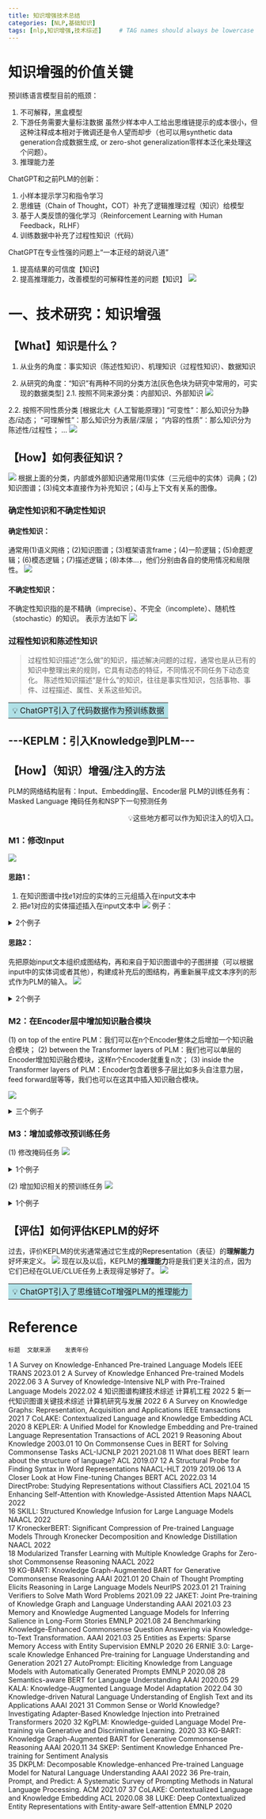 ```yaml
---
title: 知识增强技术总结
categories: [NLP,基础知识]
tags: [nlp,知识增强,技术综述]     # TAG names should always be lowercase
---
```




# 知识增强的价值关键
预训练语言模型目前的瓶颈：
1. 不可解释，黑盒模型
2. 下游任务需要大量标注数据
虽然少样本中人工给出思维链提示的成本很小，但这种注释成本相对于微调还是令人望而却步（也可以用synthetic data generation合成数据生成, or zero-shot generalization零样本泛化来处理这个问题）。
1. 推理能力差

ChatGPT和之前PLM的创新：
1. 小样本提示学习和指令学习
2. 思维链（Chain of Thought，COT）补充了逻辑推理过程（知识）给模型
3. 基于人类反馈的强化学习（Reinforcement Learning with Human Feedback，RLHF）
4. 训练数据中补充了过程性知识（代码）

ChatGPT在专业性强的问题上“一本正经的胡说八道”
1. 提高结果的可信度【知识】
2. 提高推理能力，改善模型的可解释性差的问题【知识】
![](E:\Zoe\zoeChen119.github.io\_posts\NLP\基础知识\2023-03-15-知识增强技术总结.assets\2023-03-15-11-16-55.png)

# 一、技术研究：知识增强

## 【What】知识是什么？
1. 从业务的角度：事实知识（陈述性知识）、机理知识（过程性知识）、数据知识

2. 从研究的角度：“知识”有两种不同的分类方法[灰色色块为研究中常用的，可实现的数据类型]
    2.1. 按照不同来源分类：内部知识、外部知识
![](E:\Zoe\zoeChen119.github.io\_posts\NLP\基础知识\2023-03-15-知识增强技术总结.assets\2023-03-15-10-39-43.png)

  2.2. 按照不同性质分类 [根据北大《人工智能原理》]
“可变性”：那么知识分为静态/动态；
“可理解性”：那么知识分为表层/深层；
“内容的性质”：那么知识分为陈述性/过程性；
...
![](E:\Zoe\zoeChen119.github.io\_posts\NLP\基础知识\2023-03-15-知识增强技术总结.assets\2023-03-15-10-40-06.png)

## 【How】如何表征知识？
![](E:\Zoe\zoeChen119.github.io\_posts\NLP\基础知识\2023-03-15-知识增强技术总结.assets\2023-03-15-10-40-14.png)
根据上面的分类，内部或外部知识通常用(1)实体（三元组中的实体）词典；(2)知识图谱；(3)纯文本直接作为补充知识；(4)与上下文有关系的图像。

### 确定性知识和不确定性知识
#### 确定性知识：
通常用(1)语义网络；(2)知识图谱；(3)框架语言frame；(4)一阶逻辑；(5)命题逻辑；(6)模态逻辑；(7)描述逻辑；(8)本体...，他们分别由各自的使用情况和局限性。
![](E:\Zoe\zoeChen119.github.io\_posts\NLP\基础知识\2023-03-15-知识增强技术总结.assets\2023-03-15-10-40-23.png)

#### 不确定性知识：
不确定性知识指的是不精确（imprecise）、不完全（incomplete）、随机性（stochastic）的知识。
表示方法如下
![](E:\Zoe\zoeChen119.github.io\_posts\NLP\基础知识\2023-03-15-知识增强技术总结.assets\2023-03-15-10-40-52.png)

### 过程性知识和陈述性知识
> 过程性知识描述“怎么做”的知识，描述解决问题的过程，通常也是从已有的知识中整理出来的规则，它具有动态的特征，不同情况不同任务下动态变化。
陈述性知识描述“是什么”的知识，往往是事实性知识，包括事物、事件、过程描述、属性、关系这些知识。


<table><tr><td bgcolor=PowderBlue>💡  ChatGPT引入了代码数据作为预训练数据</td></tr></table>

## ---KEPLM：引入Knowledge到PLM---
## 【How】（知识）增强/注入的方法
PLM的网络结构层有：Input、Embedding层、Encoder层
PLM的训练任务有：Masked Language 掩码任务和NSP下一句预测任务
<p align="right">💡这些地方都可以作为知识注入的切入口。</p>

### M1：修改Input
![](E:\Zoe\zoeChen119.github.io\_posts\NLP\基础知识\2023-03-15-知识增强技术总结.assets\2023-03-15-10-46-04.png)
#### 思路1：

1. 在知识图谱中找$e1$对应的实体的三元组插入在input文本中
2. 把$e1$对应的实体描述插入在input文本中
![](E:\Zoe\zoeChen119.github.io\_posts\NLP\基础知识\2023-03-15-知识增强技术总结.assets\2023-03-15-10-46-20.png)
例子：

<details> 
    <summary>2个例子</summary>
    <center>
    <img style="border-radius: 0.3125em;
    box-shadow: 0 2px 4px 0 rgba(34,36,38,.12),0 2px 10px 0 rgba(34,36,38,.08);" 
    width = "300" height = "200"
    src="E:\Zoe\zoeChen119.github.io\assets\img\2023-03-15-知识增强技术总结/2023-03-15-10-47-44.png" width = "60%" alt=""/>
    <br>
    <div style="color:orange; border-bottom: 1px solid #d9d9d9;
    display: inline-block;
    color: #999;
    padding: 2px;">
      ERNIE 3.0 框架图
  	</div>
    </center>
    <center>
    <img style="border-radius: 0.3125em;
    box-shadow: 0 2px 4px 0 rgba(34,36,38,.12),0 2px 10px 0 rgba(34,36,38,.08);" 
    width = "300" height = "200"
    src="E:\Zoe\zoeChen119.github.io\assets\img\2023-03-15-知识增强技术总结/2023-03-15-10-52-37.png" width = "60%" alt=""/>
    <br>
    <div style="color:orange; border-bottom: 1px solid #d9d9d9;
    display: inline-block;
    color: #999;
    padding: 2px;">
      一篇来自中文信息处理实验室的发布在AAAI的论文：Benchmarking Knowledge-Enhanced Commonsense Question Answering via Knowledge-to-Text Transformation.
  	</div>
    </center>
</details>



#### 思路2：

先把原始input文本组织成图结构，再和来自于知识图谱中的子图拼接（可以根据input中的实体词或者其他），构建成补充后的图结构，再重新展平成文本序列的形式作为PLM的输入。
![](E:\Zoe\zoeChen119.github.io\_posts\NLP\基础知识\2023-03-15-知识增强技术总结.assets\2023-03-15-10-53-41.png)

<details> 
    <summary>2个例子</summary>
    <center>
    <img style="border-radius: 0.3125em;
    box-shadow: 0 2px 4px 0 rgba(34,36,38,.12),0 2px 10px 0 rgba(34,36,38,.08);" 
    width = "300" height = "200"
    src="E:\Zoe\zoeChen119.github.io\assets\img\2023-03-15-知识增强技术总结/2023-03-15-10-53-59.png" width = "60%" alt=""/>
    <br>
    <div style="color:orange; border-bottom: 1px solid #d9d9d9;
    display: inline-block;
    color: #999;
    padding: 2px;">
      [ACL]CoLAKE 知识增强
  	</div>
    </center>
    <center>
    <img style="border-radius: 0.3125em;
    box-shadow: 0 2px 4px 0 rgba(34,36,38,.12),0 2px 10px 0 rgba(34,36,38,.08);" 
    width = "300" height = "200"
    src="E:\Zoe\zoeChen119.github.io\assets\img\2023-03-15-知识增强技术总结/2023-03-15-10-54-34.png" width = "60%" alt=""/>
    <br>
    <div style="color:orange; border-bottom: 1px solid #d9d9d9;
    display: inline-block;
    color: #999;
    padding: 2px;">
      [AAAI]K-BERT 知识增强
  	</div>
    </center>
</details>




### M2：在Encoder层中增加知识融合模块
(1) on top of the entire PLM：我们可以在n个Encoder整体之后增加一个知识融合模块；
(2) between the Transformer layers of PLM：我们也可以单层的Encoder增加知识融合模块，这样n个Encoder就重复n次；
(3) inside the Transformer layers of PLM：Encoder包含着很多子层比如多头自注意力层，feed forward层等等，我们也可以在这其中插入知识融合模块。

![](E:\Zoe\zoeChen119.github.io\_posts\NLP\基础知识\2023-03-15-知识增强技术总结.assets\2023-03-15-10-55-30.png)

<details> 
    <summary>三个例子</summary>
    在n个Encoder整体之后增加知识融合模块的例子：
    <center>
    <img style="border-radius: 0.3125em;
    box-shadow: 0 2px 4px 0 rgba(34,36,38,.12),0 2px 10px 0 rgba(34,36,38,.08);" 
    width = "300" height = "200"
    src="E:\Zoe\zoeChen119.github.io\assets\img\2023-03-15-知识增强技术总结/2023-03-15-10-55-44.png" width = "60%" alt=""/>
    <br>
    <div style="color:orange; border-bottom: 1px solid #d9d9d9;
    display: inline-block;
    color: #999;
    padding: 2px;">
      清华ERNIE
  	</div>
    </center>
    在单层的Encoder增加知识融合模块的例子：
    <center>
    <img style="border-radius: 0.3125em;
    box-shadow: 0 2px 4px 0 rgba(34,36,38,.12),0 2px 10px 0 rgba(34,36,38,.08);" 
    width = "300" height = "200"
    src="E:\Zoe\zoeChen119.github.io\assets\img\2023-03-15-知识增强技术总结/2023-03-15-10-55-50.png" width = "60%" alt=""/>
    <br>
    <div style="color:orange; border-bottom: 1px solid #d9d9d9;
    display: inline-block;
    color: #999;
    padding: 2px;">  
  	</div>
    </center>
    在Transformer层内部增加知识融合模块的例子
    <center>
    <img style="border-radius: 0.3125em;
    box-shadow: 0 2px 4px 0 rgba(34,36,38,.12),0 2px 10px 0 rgba(34,36,38,.08);" 
    width = "300" height = "200"
    src="E:\Zoe\zoeChen119.github.io\assets\img\2023-03-15-知识增强技术总结/2023-03-15-10-56-12.png" width = "60%" alt=""/>
    <br>
    <div style="color:orange; border-bottom: 1px solid #d9d9d9;
    display: inline-block;
    color: #999;
    padding: 2px;">
      [ACL]KALA
  	</div>
    </center>


</details>



### M3：增加或修改预训练任务
(1) 修改掩码任务
![](E:\Zoe\zoeChen119.github.io\_posts\NLP\基础知识\2023-03-15-知识增强技术总结.assets\2023-03-15-10-58-39.png)

<details> 
    <summary>1个例子</summary>
    <center>
    <img style="border-radius: 0.3125em;
    box-shadow: 0 2px 4px 0 rgba(34,36,38,.12),0 2px 10px 0 rgba(34,36,38,.08);" 
    width = "300" height = "200"
    src="E:\Zoe\zoeChen119.github.io\assets\img\2023-03-15-知识增强技术总结/2023-03-15-10-59-16.png" width = "60%" alt=""/>
    <br>
    <div style="color:orange; border-bottom: 1px solid #d9d9d9;
    display: inline-block;
    color: #999;
    padding: 2px;">
      [中科院]E-BERT
  	</div>
    </center>
</details>

(2) 增加知识相关的预训练任务
![](E:\Zoe\zoeChen119.github.io\_posts\NLP\基础知识\2023-03-15-知识增强技术总结.assets\2023-03-15-11-00-00.png)

<details> 
    <summary>1个例子</summary>
    <center>
    <img style="border-radius: 0.3125em;
    box-shadow: 0 2px 4px 0 rgba(34,36,38,.12),0 2px 10px 0 rgba(34,36,38,.08);" 
    width = "300" height = "200"
    src="E:\Zoe\zoeChen119.github.io\assets\img\2023-03-15-知识增强技术总结/2023-03-15-11-00-09.png" width = "60%" alt=""/>
    <br>
    <div style="color:orange; border-bottom: 1px solid #d9d9d9;
    display: inline-block;
    color: #999;
    padding: 2px;">
      [ACL Trans]KEPLER
  	</div>
    </center>
</details>


## 【评估】如何评估KEPLM的好坏
过去，评价KEPLM的优劣通常通过它生成的Representation（表征）的**理解能力**好坏来定义。
![](E:\Zoe\zoeChen119.github.io\_posts\NLP\基础知识\2023-03-15-知识增强技术总结.assets\2023-03-15-11-00-52.png)
现在以及以后，KEPLM的**推理能力**将是我们更关注的点，因为它们已经在GLUE/CLUE任务上表现得足够好了。
![](E:\Zoe\zoeChen119.github.io\_posts\NLP\基础知识\2023-03-15-知识增强技术总结.assets\2023-03-15-11-00-57.png)
<table><tr><td bgcolor=PowderBlue>💡  ChatGPT引入了思维链CoT增强PLM的推理能力</td></tr></table>


# Reference
	标题	文献来源	发表年份
1	A Survey on Knowledge-Enhanced Pre-trained Language Models	IEEE TRANS	2023.01
2	A Survey of Knowledge Enhanced Pre-trained Models		2022.06
3	A Survey of Knowledge-Intensive NLP with Pre-Trained Language Models		2022.02
4	知识图谱构建技术综述	计算机工程	2022
5	新一代知识图谱关键技术综述	计算机研究与发展	2022
6	A Survey on Knowledge Graphs: Representation, Acquisition and Applications	IEEE transactions	2021
7	CoLAKE: Contextualized Language and Knowledge Embedding	ACL	2020
8	KEPLER: A Unified Model for Knowledge Embedding and Pre-trained Language Representation	Transactions of ACL	2021
9	Reasoning About Knowledge		2003.01
10	On Commonsense Cues in BERT for Solving Commonsense Tasks	ACL-IJCNLP 2021	2021.08
11	What does BERT learn about the structure of language?	ACL	2019.07
12	A Structural Probe for Finding Syntax in Word Representations	NAACL-HLT 2019	2019.06
13	A Closer Look at How Fine-tuning Changes BERT	ACL	2022.03
14	DirectProbe: Studying Representations without Classifiers	ACL	2021.04
15	Enhancing Self-Attention with Knowledge-Assisted Attention Maps	NAACL 2022	
16	SKILL: Structured Knowledge Infusion for Large Language Models	NAACL 2022	
17	KroneckerBERT: Significant Compression of Pre-trained Language Models Through Kronecker Decomposition and Knowledge Distillation	NAACL 2022	
18	Modularized Transfer Learning with Multiple Knowledge Graphs for Zero-shot Commonsense Reasoning	NAACL 2022	
19	KG-BART: Knowledge Graph-Augmented BART for Generative Commonsense Reasoning	AAAI	2021.01
20	Chain of Thought Prompting Elicits Reasoning in Large Language Models	NeurIPS	2023.01
21	Training Verifiers to Solve Math Word Problems		2021.09
22	JAKET: Joint Pre-training of Knowledge Graph and Language Understanding	AAAI	2021.03
23	Memory and Knowledge Augmented Language Models for Inferring Salience in Long-Form Stories	EMNLP	2021.08
24	Benchmarking Knowledge-Enhanced Commonsense Question Answering via Knowledge-to-Text Transformation.	AAAI	2021.03
25	Entities as Experts: Sparse Memory Access with Entity Supervision	EMNLP	2020
26	ERNIE 3.0: Large-scale Knowledge Enhanced Pre-training for Language Understanding and Generation		2021
27	AutoPrompt: Eliciting Knowledge from Language Models with Automatically Generated Prompts	EMNLP	2020.08
28	Semantics-aware BERT for Language Understanding	AAAI	2020.05
29	KALA: Knowledge-Augmented Language Model Adaptation		2022.04
30	Knowledge-driven Natural Language Understanding of English Text and its Applications	AAAI	2021
31	Common Sense or World Knowledge? Investigating Adapter-Based Knowledge Injection into Pretrained Transformers		2020
32	KgPLM: Knowledge-guided Language Model Pre-training via Generative and Discriminative Learning.		2020
33	KG-BART: Knowledge Graph-Augmented BART for Generative Commonsense Reasoning	AAAI	2020.11
34	SKEP: Sentiment Knowledge Enhanced Pre-training for Sentiment Analysis		
35	DKPLM: Decomposable Knowledge-enhanced Pre-trained Language Model for Natural Language Understanding	AAAI	2022
36	Pre-train, Prompt, and Predict: A Systematic Survey of Prompting Methods in Natural Language Processing.	ACM	2021.07
37	CoLAKE: Contextualized Language and Knowledge Embedding	ACL	2020.08
38	LUKE: Deep Contextualized Entity Representations with Entity-aware Self-attention	EMNLP	2020

